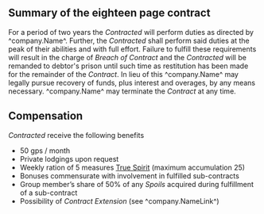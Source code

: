## Summary of the eighteen page contract
For a period of two years the *Contracted* will perform duties as directed by ^company.Name^. Further, the *Contracted* shall perform said duties at the peak of their abilities and with full effort. Failure to fulfill these requirements will result in the charge of *Breach of Contract* and the *Contracted* will be remanded to debtor's prison until such time as restitution has been made for the remainder of the *Contract*. In lieu of this ^company.Name^ may legally pursue recovery of funds, plus interest and overages, by any means necessary. ^company.Name^ may terminate the *Contract* at any time.

## Compensation
*Contracted* receive the following benefits

* 50 gps / month
* Private lodgings upon request
* Weekly ration of 5 measures [True Spirit](./^prices.MarkdownName^) (maximum accumulation 25)
* Bonuses commensurate with involvement in fulfilled sub-contracts
* Group member’s share of 50% of any *Spoils* acquired during fulfillment of a sub-contract
* Possibility of *Contract Extension* (see ^company.NameLink^)
